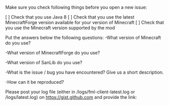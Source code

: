 Make sure you check following things before you open a new issue:

[ ] Check that you use Java 8
[ ] Check that you use the latest MinecraftForge version available for your version of Minecraft
[ ] Check that you use the Minecraft version supported by the mod


Put the answers below the following questions:
 -What version of Minecraft do you use?
 
 
 -What version of MinecraftForge do you use?


 -What version of SanLib do you use?
 
 
 -What is the issue / bug you have encountered? Give us a short description.


 -How can it be reproduced?


Please post your log file (either in /logs/fml-client-latest.log or /logs/latest.log) on https://gist.github.com and provide the link:
